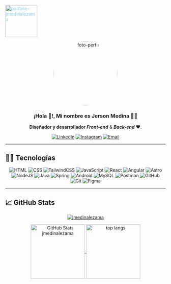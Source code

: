<p><a href="https://jmedina-porfolio.vercel.app/" target="_blank" rel="noopener noreferrer" style="color: skyblue;"><img src="https://jmedina-porfolio.vercel.app/jml.svg" width="100" alt="porfolio-jmedinalezama" title="Porfolio personal"/></a></p>

<p align="center" width="300px">
    <img width="200px" src="https://avatars.githubusercontent.com/u/126620447?v=4" title="jmedinalezama" alt="foto-perfil" style="border-radius: 50%;">
  <h3 align="center">¡Hola 👋!, Mi nombre es Jerson Medina 👨‍💻</h3>
</p>

<p align="center"><strong>Diseñador y desarrollador <i>Front-end</i></strong> & <strong><i>Back-end</i></strong> ❤️.</p>

<div align="center">

[![LinkedIn](https://img.shields.io/badge/linkedin-0e76a8?style=for-the-badge&logo=linkedin)](https://www.linkedin.com/in/jerson-medina-lezama-0a913127a/)
[![Instagram](https://img.shields.io/badge/instagram-515bd4?style=for-the-badge&logo=instagram&logoColor=white)](https://www.instagram.com/jmedinalezama/)
[![Email](https://img.shields.io/badge/email-cf3a18?style=for-the-badge&logo=gmail&logoColor=white)](mailto:jersonmedina2000@gmail.com)

</div>
<hr />

## 👨‍💻 Tecnologías

<div align="center">

![HTML](https://img.shields.io/badge/HTML-4a4a4a?style=flat&logo=html5)
![CSS](https://img.shields.io/badge/CSS-4a4a4a?style=flat&logo=css3)
![TailwindCSS](https://img.shields.io/badge/TailwindCSS-4a4a4a?style=flat&logo=tailwindcss)
![JavaScript](https://img.shields.io/badge/JavaScript-4a4a4a?style=flat&logo=javascript)
![React](https://img.shields.io/badge/React-4a4a4a?style=flat&logo=react)
![Angular](https://img.shields.io/badge/Angular-4a4a4a?style=flat&logo=angular)
![Astro](https://img.shields.io/badge/Astro-4a4a4a?style=flat&logo=astro)
![NodeJS](https://img.shields.io/badge/NodeJS-4a4a4a?style=flat&logo=nodedotjs)
![Java](https://img.shields.io/badge/Java-4a4a4a?style=flat&logo=java)
![Spring](https://img.shields.io/badge/SpringBoot-4a4a4a?style=flat&logo=springboot)
![Android](https://img.shields.io/badge/Android-4a4a4a?style=flat&logo=android)
![MySQL](https://img.shields.io/badge/MySQL-4a4a4a?style=flat&logo=mysql&logoColor=white)
![Postman](https://img.shields.io/badge/Postman-4a4a4a?style=flat&logo=postman)
![GitHub](https://img.shields.io/badge/GitHub-4a4a4a?style=flat&logo=github)
![Git](https://img.shields.io/badge/Git-4a4a4a?style=flat&logo=git)
![Figma](https://img.shields.io/badge/Figma-4a4a4a?style=flat&logo=figma)

</div>

<hr />

## 📈 GitHub Stats

<p align="center">
<a href="https://github.com/jmedinalezama">
  <img src="https://github-profile-summary-cards.vercel.app/api/cards/profile-details?username=jmedinalezama&theme=algolia" alt="jmedinalezama"/>
</a>
<!-- <a href="https://github.com/jmedinalezama">
  <img height=200 align="center" src="https://github-profile-summary-cards.vercel.app/api/cards/repos-per-language?username=jmedinalezama&theme=algolia" alt="Top languages by repo"/>
</a> -->
</p>

<p align="center">
<a href="https://github.com/jmedinalezama">
  <img height="170" align="center" src="https://github-readme-stats.vercel.app/api?username=jmedinalezama&show_icons=true&theme=algolia&include_all_commits=true&count_private=true&hide_border=true&rank_icon=github" alt="GitHub Stats jmedinalezama" />
</a>
<a href="https://github.com/jmedinalezama">
  <img height=170 align="center" src="https://github-readme-stats.vercel.app/api/top-langs/?username=jmedinalezama&hide_progress=true&theme=algolia&hide_border=true" alt="top langs"/>
</a>
</p>
